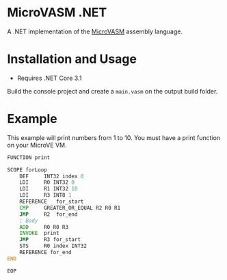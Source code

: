 # MicroVASM .NET
A .NET implementation of the [MicroVASM](https://github.com/nevoa-dev/micro-vasm) assembly language.

# Installation and Usage
- Requires .NET Core 3.1

Build the console project and create a `main.vasm` on the output build folder.

# Example
This example will print numbers from 1 to 10. You must have a print function on your MicroVE VM.
```asm
FUNCTION print

SCOPE forLoop
    DEF     INT32 index 0
    LDI     R0 INT32 0
    LDI     R1 INT32 10
    LDI     R3 INT8 1
    REFERENCE   for_start
    CMP     GREATER_OR_EQUAL R2 R0 R1
    JMP     R2  for_end
    ; Body
    ADD     R0 R0 R3
    INVOKE  print
    JMP     R3 for_start
    STS     R0 index INT32
    REFERENCE for_end
END

EOP
```
